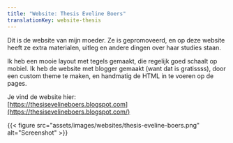 ```yaml
---
title: "Website: Thesis Eveline Boers"
translationKey: website-thesis
---
```


Dit is de website van mijn moeder. Ze is gepromoveerd, en op deze website heeft ze extra materialen, uitleg en andere dingen over haar studies staan.

Ik heb een mooie layout met tegels gemaakt, die regelijk goed schaalt op mobiel. Ik heb de website met blogger gemaakt (want dat is gratissss), door een custom theme te maken, en handmatig de HTML in te voeren op de pages.

Je vind de website hier:  
[https://thesisevelineboers.blogspot.com](https://thesisevelineboers.blogspot.com/)

{{< figure src="assets/images/websites/thesis-eveline-boers.png" alt="Screenshot" >}}
